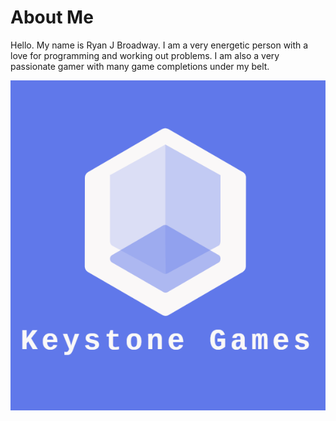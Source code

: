 # About Me
Hello. My name is Ryan J Broadway. I am a very energetic person with a love for programming and working out problems. I am also a very passionate gamer with many game completions under my belt. 

<img src="image/Keystone.png" alt="" class="inline"/>
